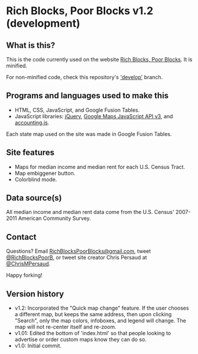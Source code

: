 Rich Blocks, Poor Blocks v1.2 (development)
==============================

## What is this? ##

This is the code currently used on the website [Rich Blocks, Poor Blocks](http://www.RichBlocksPoorBlocks.com). It is minified.

For non-minified code, check this repository's ['develop'](https://github.com/myprogprojects/RichBlocksPoorBlocks/tree/develop) branch.


## Programs and languages used to make this ##

- HTML, CSS, JavaScript, and Google Fusion Tables.
- JavaScript libraries: [jQuery](http://jquery.com/), [Google Maps JavaScript API v3](https://developers.google.com/maps/documentation/javascript/), and [accounting.js](http://josscrowcroft.github.com/accounting.js/).

Each state map used on the site was made in Google Fusion Tables.


## Site features ##

- Maps for median income and median rent for each U.S. Census Tract.
- Map embiggener button.
- Colorblind mode.


## Data source(s) ##

All median income and median rent data come from the U.S. Census' 2007-2011 American Community Survey.


## Contact ##

Questions? Email RichBlocksPoorBlocks@gmail.com, tweet [@RichBlocksPoorB](http://www.Twitter.com/RichBlocksPoorB), or tweet site creator Chris Persaud at [@ChrisMPersaud](http://www.Twitter.com/ChrisMPersaud).

Happy forking!


## Version history ##

- v1.2: Incorporated the "Quick map change" feature. If the user chooses a different map, but keeps the same address, then upon clicking "Search", only the map colors, infoboxes, and legend will change. The map will not re-center itself and re-zoom.
- v1.01: Edited the bottom of 'index.html' so that people looking to advertise or order custom maps know they can do so.
- v1.0: Initial commit.